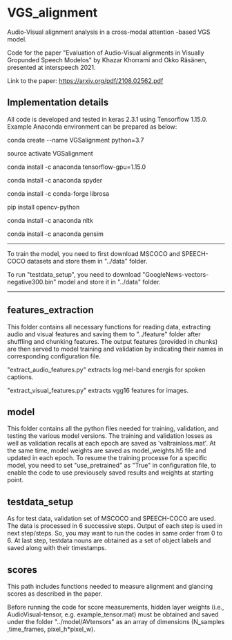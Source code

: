 

# VGS_alignment

Audio-Visual alignment analysis in a cross-modal attention -based VGS model.


Code for the paper "Evaluation of Audio-Visual alignments in Visually Gropunded Speech Modelos" by Khazar Khorrami and Okko Räsänen, presented at interspeech 2021.

Link to the paper: https://arxiv.org/pdf/2108.02562.pdf

## Implementation details

All code is developed and tested in keras 2.3.1 using Tensorflow 1.15.0. Example Anaconda environment can be prepared as below:

conda create --name VGSalignment python=3.7

source activate VGSalignment

conda install -c anaconda tensorflow-gpu=1.15.0

conda install -c anaconda spyder

conda install -c conda-forge librosa

pip install opencv-python

conda install -c anaconda nltk

conda install -c anaconda gensim

***

To train the model, you need to first download MSCOCO and SPEECH-COCO datasets and store them in "../data" folder.

To run "testdata_setup", you need to download "GoogleNews-vectors-negative300.bin" model and store it in "../data" folder.

***


## features_extraction

This folder contains all necessary functions for reading data, extracting audio and visual features and saving them to "../feature" folder after shuffling and chunking features. The output features (provided in chunks) are then served to model training and validation by indicating their names in corresponding configuration file.  

"extract_audio_features.py" extracts log mel-band energis for spoken captions.

"extract_visual_features.py" extracts vgg16 features for images.



## model

This folder contains all the python files needed for training, validation, and testing the various model versions.
The training and validation losses as well as validation recalls at each epoch are saved as 'valtrainloss.mat'. At the same time, model weights are saved as model_weights.h5 file and updated in each epoch. To resume the training processe for a specific model, you need to set "use_pretrained" as "True" in configuration file, to enable the code to use previousely saved results and weights at starting point. 

## testdata_setup

As for test data, validation set of MSCOCO and SPEECH-COCO are used. The data is processed in 6 successive steps. Output of each step is used in next step/steps. So, you may want to run the codes in same order from 0 to 6. At last step, testdata nouns are obtained as a set of object labels and saved along with their timestamps.


## scores

This path includes functions needed to measure alignment and glancing scores as described in the paper.

Before running the code for score measurements, hidden layer weights (i.e., AudioVisual-tensor, e.g. example_tensor.mat) must be obtained and saved under the folder "../model/AVtensors" as an array of dimensions (N_samples ,time_frames, pixel_h*pixel_w). 


